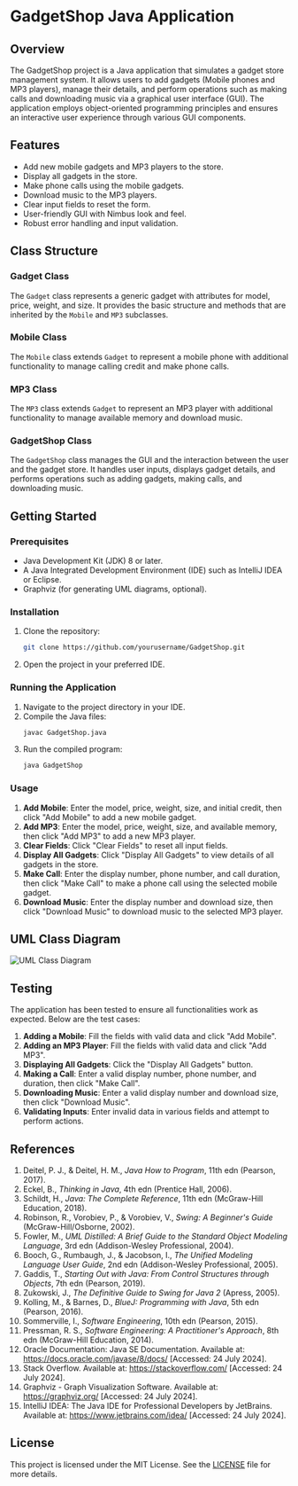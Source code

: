 # GadgetShop Java Application

## Overview

The GadgetShop project is a Java application that simulates a gadget store management system. It allows users to add gadgets (Mobile phones and MP3 players), manage their details, and perform operations such as making calls and downloading music via a graphical user interface (GUI). The application employs object-oriented programming principles and ensures an interactive user experience through various GUI components.

## Features

- Add new mobile gadgets and MP3 players to the store.
- Display all gadgets in the store.
- Make phone calls using the mobile gadgets.
- Download music to the MP3 players.
- Clear input fields to reset the form.
- User-friendly GUI with Nimbus look and feel.
- Robust error handling and input validation.

## Class Structure

### Gadget Class

The `Gadget` class represents a generic gadget with attributes for model, price, weight, and size. It provides the basic structure and methods that are inherited by the `Mobile` and `MP3` subclasses.

### Mobile Class

The `Mobile` class extends `Gadget` to represent a mobile phone with additional functionality to manage calling credit and make phone calls.

### MP3 Class

The `MP3` class extends `Gadget` to represent an MP3 player with additional functionality to manage available memory and download music.

### GadgetShop Class

The `GadgetShop` class manages the GUI and the interaction between the user and the gadget store. It handles user inputs, displays gadget details, and performs operations such as adding gadgets, making calls, and downloading music.

## Getting Started

### Prerequisites

- Java Development Kit (JDK) 8 or later.
- A Java Integrated Development Environment (IDE) such as IntelliJ IDEA or Eclipse.
- Graphviz (for generating UML diagrams, optional).

### Installation

1. Clone the repository:
    ```sh
    git clone https://github.com/yourusername/GadgetShop.git
    ```
2. Open the project in your preferred IDE.

### Running the Application

1. Navigate to the project directory in your IDE.
2. Compile the Java files:
    ```sh
    javac GadgetShop.java
    ```
3. Run the compiled program:
    ```sh
    java GadgetShop
    ```

### Usage

1. **Add Mobile**: Enter the model, price, weight, size, and initial credit, then click "Add Mobile" to add a new mobile gadget.
2. **Add MP3**: Enter the model, price, weight, size, and available memory, then click "Add MP3" to add a new MP3 player.
3. **Clear Fields**: Click "Clear Fields" to reset all input fields.
4. **Display All Gadgets**: Click "Display All Gadgets" to view details of all gadgets in the store.
5. **Make Call**: Enter the display number, phone number, and call duration, then click "Make Call" to make a phone call using the selected mobile gadget.
6. **Download Music**: Enter the display number and download size, then click "Download Music" to download music to the selected MP3 player.

## UML Class Diagram

![UML Class Diagram](gadget_shop_class_diagram_friendly.png)

## Testing

The application has been tested to ensure all functionalities work as expected. Below are the test cases:

1. **Adding a Mobile**: Fill the fields with valid data and click "Add Mobile".
2. **Adding an MP3 Player**: Fill the fields with valid data and click "Add MP3".
3. **Displaying All Gadgets**: Click the "Display All Gadgets" button.
4. **Making a Call**: Enter a valid display number, phone number, and duration, then click "Make Call".
5. **Downloading Music**: Enter a valid display number and download size, then click "Download Music".
6. **Validating Inputs**: Enter invalid data in various fields and attempt to perform actions.

## References

1. Deitel, P. J., & Deitel, H. M., *Java How to Program*, 11th edn (Pearson, 2017).
2. Eckel, B., *Thinking in Java*, 4th edn (Prentice Hall, 2006).
3. Schildt, H., *Java: The Complete Reference*, 11th edn (McGraw-Hill Education, 2018).
4. Robinson, R., Vorobiev, P., & Vorobiev, V., *Swing: A Beginner's Guide* (McGraw-Hill/Osborne, 2002).
5. Fowler, M., *UML Distilled: A Brief Guide to the Standard Object Modeling Language*, 3rd edn (Addison-Wesley Professional, 2004).
6. Booch, G., Rumbaugh, J., & Jacobson, I., *The Unified Modeling Language User Guide*, 2nd edn (Addison-Wesley Professional, 2005).
7. Gaddis, T., *Starting Out with Java: From Control Structures through Objects*, 7th edn (Pearson, 2019).
8. Zukowski, J., *The Definitive Guide to Swing for Java 2* (Apress, 2005).
9. Kolling, M., & Barnes, D., *BlueJ: Programming with Java*, 5th edn (Pearson, 2016).
10. Sommerville, I., *Software Engineering*, 10th edn (Pearson, 2015).
11. Pressman, R. S., *Software Engineering: A Practitioner's Approach*, 8th edn (McGraw-Hill Education, 2014).
12. Oracle Documentation: Java SE Documentation. Available at: <https://docs.oracle.com/javase/8/docs/> [Accessed: 24 July 2024].
13. Stack Overflow. Available at: <https://stackoverflow.com/> [Accessed: 24 July 2024].
14. Graphviz - Graph Visualization Software. Available at: <https://graphviz.org/> [Accessed: 24 July 2024].
15. IntelliJ IDEA: The Java IDE for Professional Developers by JetBrains. Available at: <https://www.jetbrains.com/idea/> [Accessed: 24 July 2024].

## License

This project is licensed under the MIT License. See the [LICENSE](LICENSE) file for more details.

